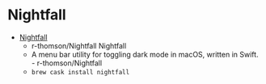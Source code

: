 # Nightfall
- [Nightfall](https://github.com/r-thomson/Nightfall/)
  -  r-thomson/Nightfall Nightfall
  - A menu bar utility for toggling dark mode in macOS, written in Swift. - r-thomson/Nightfall
  - `brew cask install nightfall`
